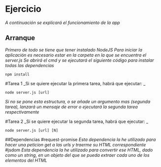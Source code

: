 # Ejercicio
_A continuación se explicará el funcionamiento de la app_

## Arranque
_Primero de todo se tiene que tener instalado NodeJS_
_Para iniciar la aplicación es necesario estar en la carpeta en la que se encuentra el server.js_
_Se abrirá el cmd y se ejecutará el siguiente código para instalar todas las dependencias_
```
npm install
```
#Tarea 1
_Si se quiere ejecutar la primera tarea, habrá que ejecutar: _
```
node server.js [url]
```
_Si no se pone esta estructura, o se añade un argumento mas (segunda tarea), lanzará un mensaje de error o ejecutará la segunda tarea respectivamente_

#Tarea 2
_Si se quiere ejecutar la segunda tarea, habrá que ejecutar: _

```
node server.js [url] [N]
```
##Dependencias
#request-promise
_Esta dependencia la he utilizado para hacer una peticion get a las urls y traerme su HTML correspondiente_
#jsdom
_Esta dependencia la he utilizado para convertir ese HTML, dado como un string, en un objeto del que se pueda extraer cada uno de los elementos del HTML_
